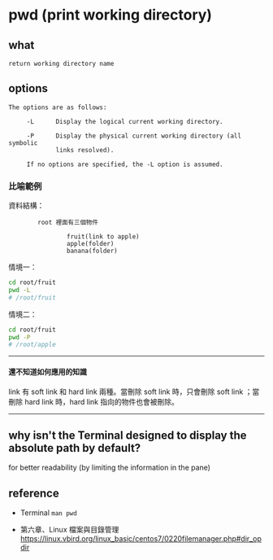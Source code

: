 # pwd (print working directory)

## what

```
return working directory name
```

## options

```
The options are as follows:

     -L      Display the logical current working directory.

     -P      Display the physical current working directory (all symbolic
             links resolved).

     If no options are specified, the -L option is assumed.
```

### 比喻範例

資料結構：
```
        root 裡面有三個物件

                fruit(link to apple)
                apple(folder)
                banana(folder)
```

情境一：
```bash
cd root/fruit
pwd -L  
# /root/fruit
``` 

情境二：
```bash
cd root/fruit
pwd -P 
# /root/apple
``` 

---

#### 還不知道如何應用的知識

link 有 soft link 和 hard link 兩種。當刪除 soft link 時，只會刪除 soft link ；當刪除 hard link 時，hard link 指向的物件也會被刪除。 

---

## why isn't the Terminal designed to display the absolute path by default?

for better readability (by limiting the information in the pane)

## reference

* Terminal `man pwd`

* 第六章、Linux 檔案與目錄管理
        https://linux.vbird.org/linux_basic/centos7/0220filemanager.php#dir_opdir
